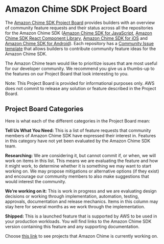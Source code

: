 # Amazon Chime SDK Project Board

The [Amazon Chime SDK Project Board](https://github.com/orgs/aws/projects/12) provides builders with an overview of community feature requests and their status across all the repositories for the Amazon Chime SDK ([Amazon Chime SDK for JavaScript](https://github.com/aws/amazon-chime-sdk-js), [Amazon Chime SDK React Component Library](https://github.com/aws/amazon-chime-sdk-component-library-react), [Amazon Chime SDK for iOS](https://github.com/aws/amazon-chime-sdk-ios) and [Amazon Chime SDK for Android](https://github.com/aws/amazon-chime-sdk-android)). Each repository has a [Community Issue template](https://github.com/amazon-chime-sdk-js/.github/ISSUE_TEMPLATE/community-request-template.md) that allows builders to contribute community feature ideas for the Amazon Chime SDK.

The Amazon Chime team would like to prioritize issues that are most useful for our developer community. We recommend you give us a thumbs-up to the features on our Project Board that look interesting to you. 

Note: This Project Board is provided for informational purposes only. AWS does not commit to release any solution or feature described in the Project Board. 

## ****Project Board Categories****

Here is what each of the different categories in the Project Board mean:

**Tell Us What You Need:** This is a list of feature requests that community members of Amazon Chime SDK have expressed their interest in. Features in this category have not yet been evaluated by the Amazon Chime SDK team.

**Researching:** We are considering it, but cannot commit if, or when, we will work on items in this list. This means we are evaluating the feature and how it might work, to determine whether it is something we may want to start working on. We may propose mitigations or alternative options (if they exist) and encourage our community members to also make suggestions that would interest the community.

**We’re working on it:** This is work in progress and we are evaluating design decisions or working through implementation, automation, testing, approvals, documentation and release mechanics. Items in this column may stay here for several months as we work through the implementation.

**Shipped:** This is a launched feature that is supported by AWS to be used in your production workloads. You will find links to the Amazon Chime SDK version containing this feature and any supporting documentation.

Choose [this link](https://github.com/orgs/aws/projects/12) to see projects that Amazon Chime is currently working on.

